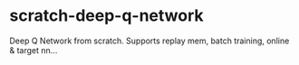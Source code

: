 # scratch-deep-q-network
Deep Q Network from scratch. Supports replay mem, batch training, online &amp; target nn...
